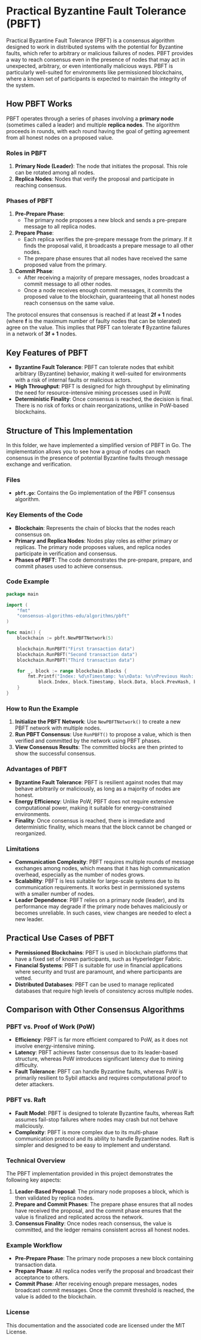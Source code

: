 # Practical Byzantine Fault Tolerance (PBFT)

Practical Byzantine Fault Tolerance (PBFT) is a consensus algorithm designed to work in distributed systems with the potential for Byzantine faults, which refer to arbitrary or malicious failures of nodes. PBFT provides a way to reach consensus even in the presence of nodes that may act in unexpected, arbitrary, or even intentionally malicious ways. PBFT is particularly well-suited for environments like permissioned blockchains, where a known set of participants is expected to maintain the integrity of the system.

## How PBFT Works

PBFT operates through a series of phases involving a **primary node** (sometimes called a leader) and multiple **replica nodes**. The algorithm proceeds in rounds, with each round having the goal of getting agreement from all honest nodes on a proposed value.

### Roles in PBFT

1. **Primary Node (Leader)**: The node that initiates the proposal. This role can be rotated among all nodes.
2. **Replica Nodes**: Nodes that verify the proposal and participate in reaching consensus.

### Phases of PBFT

1. **Pre-Prepare Phase**:
   - The primary node proposes a new block and sends a pre-prepare message to all replica nodes.
2. **Prepare Phase**:
   - Each replica verifies the pre-prepare message from the primary. If it finds the proposal valid, it broadcasts a prepare message to all other nodes.
   - The prepare phase ensures that all nodes have received the same proposed value from the primary.
3. **Commit Phase**:
   - After receiving a majority of prepare messages, nodes broadcast a commit message to all other nodes.
   - Once a node receives enough commit messages, it commits the proposed value to the blockchain, guaranteeing that all honest nodes reach consensus on the same value.

The protocol ensures that consensus is reached if at least **2f + 1** nodes (where **f** is the maximum number of faulty nodes that can be tolerated) agree on the value. This implies that PBFT can tolerate **f** Byzantine failures in a network of **3f + 1** nodes.

## Key Features of PBFT

- **Byzantine Fault Tolerance**: PBFT can tolerate nodes that exhibit arbitrary (Byzantine) behavior, making it well-suited for environments with a risk of internal faults or malicious actors.
- **High Throughput**: PBFT is designed for high throughput by eliminating the need for resource-intensive mining processes used in PoW.
- **Deterministic Finality**: Once consensus is reached, the decision is final. There is no risk of forks or chain reorganizations, unlike in PoW-based blockchains.

## Structure of This Implementation

In this folder, we have implemented a simplified version of PBFT in Go. The implementation allows you to see how a group of nodes can reach consensus in the presence of potential Byzantine faults through message exchange and verification.

### Files

- **`pbft.go`**: Contains the Go implementation of the PBFT consensus algorithm.

### Key Elements of the Code

- **Blockchain**: Represents the chain of blocks that the nodes reach consensus on.
- **Primary and Replica Nodes**: Nodes play roles as either primary or replicas. The primary node proposes values, and replica nodes participate in verification and consensus.
- **Phases of PBFT**: The code demonstrates the pre-prepare, prepare, and commit phases used to achieve consensus.

### Code Example

```go
package main

import (
    "fmt"
    "consensus-algorithms-edu/algorithms/pbft"
)

func main() {
    blockchain := pbft.NewPBFTNetwork(5)

    blockchain.RunPBFT("First transaction data")
    blockchain.RunPBFT("Second transaction data")
    blockchain.RunPBFT("Third transaction data")

    for _, block := range blockchain.Blocks {
        fmt.Printf("Index: %d\nTimestamp: %s\nData: %s\nPrevious Hash: %s\nHash: %s\n\n", 
            block.Index, block.Timestamp, block.Data, block.PrevHash, block.Hash)
    }
}
```

### How to Run the Example

1. **Initialize the PBFT Network**: Use `NewPBFTNetwork()` to create a new PBFT network with multiple nodes.
2. **Run PBFT Consensus**: Use `RunPBFT()` to propose a value, which is then verified and committed by the network using PBFT phases.
3. **View Consensus Results**: The committed blocks are then printed to show the successful consensus.

### Advantages of PBFT

- **Byzantine Fault Tolerance**: PBFT is resilient against nodes that may behave arbitrarily or maliciously, as long as a majority of nodes are honest.
- **Energy Efficiency**: Unlike PoW, PBFT does not require extensive computational power, making it suitable for energy-constrained environments.
- **Finality**: Once consensus is reached, there is immediate and deterministic finality, which means that the block cannot be changed or reorganized.

### Limitations

- **Communication Complexity**: PBFT requires multiple rounds of message exchanges among nodes, which means that it has high communication overhead, especially as the number of nodes grows.
- **Scalability**: PBFT is less suitable for large-scale systems due to its communication requirements. It works best in permissioned systems with a smaller number of nodes.
- **Leader Dependence**: PBFT relies on a primary node (leader), and its performance may degrade if the primary node behaves maliciously or becomes unreliable. In such cases, view changes are needed to elect a new leader.

## Practical Use Cases of PBFT

- **Permissioned Blockchains**: PBFT is used in blockchain platforms that have a fixed set of known participants, such as Hyperledger Fabric.
- **Financial Systems**: PBFT is suitable for use in financial applications where security and trust are paramount, and where participants are vetted.
- **Distributed Databases**: PBFT can be used to manage replicated databases that require high levels of consistency across multiple nodes.

## Comparison with Other Consensus Algorithms

### PBFT vs. Proof of Work (PoW)
- **Efficiency**: PBFT is far more efficient compared to PoW, as it does not involve energy-intensive mining.
- **Latency**: PBFT achieves faster consensus due to its leader-based structure, whereas PoW introduces significant latency due to mining difficulty.
- **Fault Tolerance**: PBFT can handle Byzantine faults, whereas PoW is primarily resilient to Sybil attacks and requires computational proof to deter attackers.

### PBFT vs. Raft
- **Fault Model**: PBFT is designed to tolerate Byzantine faults, whereas Raft assumes fail-stop failures where nodes may crash but not behave maliciously.
- **Complexity**: PBFT is more complex due to its multi-phase communication protocol and its ability to handle Byzantine nodes. Raft is simpler and designed to be easy to implement and understand.

### Technical Overview

The PBFT implementation provided in this project demonstrates the following key aspects:

1. **Leader-Based Proposal**: The primary node proposes a block, which is then validated by replica nodes.
2. **Prepare and Commit Phases**: The prepare phase ensures that all nodes have received the proposal, and the commit phase ensures that the value is finalized and replicated across the network.
3. **Consensus Finality**: Once nodes reach consensus, the value is committed, and the ledger remains consistent across all honest nodes.

### Example Workflow

- **Pre-Prepare Phase**: The primary node proposes a new block containing transaction data.
- **Prepare Phase**: All replica nodes verify the proposal and broadcast their acceptance to others.
- **Commit Phase**: After receiving enough prepare messages, nodes broadcast commit messages. Once the commit threshold is reached, the value is added to the blockchain.

### License

This documentation and the associated code are licensed under the MIT License.
